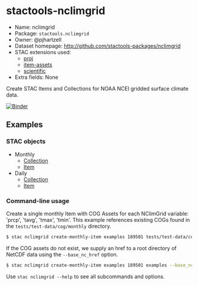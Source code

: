 # stactools-nclimgrid

- Name: nclimgrid
- Package: `stactools.nclimgrid`
- Owner: @pjhartzell
- Dataset homepage: http://github.com/stactools-packages/nclimgrid
- STAC extensions used:
  - [proj](https://github.com/stac-extensions/projection/)
  - [item-assets](https://github.com/stac-extensions/item-assets)
  - [scientific](https://github.com/stac-extensions/scientific)
- Extra fields: None

Create STAC Items and Collections for NOAA NCEI gridded surface climate data.

[![Binder](https://mybinder.org/badge_logo.svg)](https://mybinder.org/v2/gh/stactools-packages/nclimgrid/main?filepath=docs/installation_and_basic_usage.ipynb)

## Examples

### STAC objects

- Monthly
  - [Collection](examples/monthly/collection.json)
  - [Item](examples/monthly/nclimgrid-189501/nclimgrid-189501.json)
- Daily
  - [Collection](examples/daily/collection.json)
  - [Item](examples/daily/202201-grd-prelim-01/202201-grd-prelim-01.json)

### Command-line usage

Create a single monthly Item with COG Assets for each NClimGrid variable: 'prcp', 'tavg', 'tmax', 'tmin'. This example references existing COGs found in the `tests/test-data/cog/monthly` directory.

```bash
$ stac nclimgrid create-monthly-item examples 189501 tests/test-data/cog/monthly
```

If the COG assets do not exist, we supply an href to a root directory of NetCDF data using the `--base_nc_href`
option.

```bash
$ stac nclimgrid create-monthly-item examples 189501 examples --base_nc_href tests/test-data/netcdf/monthly
```

Use `stac nclimgrid --help` to see all subcommands and options.
